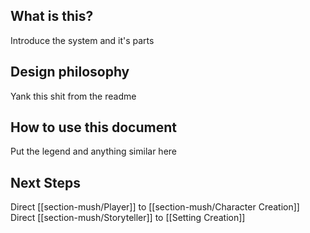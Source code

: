 ## What is this?
Introduce the system and it's parts

## Design philosophy
Yank this shit from the readme

## How to use this document
Put the legend and anything similar here

## Next Steps 
Direct [[section-mush/Player]] to [[section-mush/Character Creation]]
Direct [[section-mush/Storyteller]] to [[Setting Creation]]

